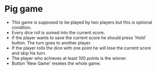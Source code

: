 # Pig game

- This game is supposed to be played by two players but this is optional condition.
- Every dice roll is sumed into the current score.
- If the player wants to save the current score he should press 'Hold' button. The turn goes to another player.
- If the player rolls the dice with one point he will lose the current score and skip his turn.
- The player who achieves at least 100 points is the winner.
- Button 'New Game' resetes the whole game.
